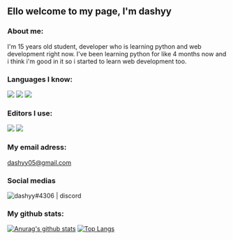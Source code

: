 ## Ello welcome to my page, I'm dashyy

### About me:
I'm 15 years old student, developer who is learning python and web development right now. I've been learning python for like 4 months now and i think i'm good in it so i started to learn web development too.

### Languages I know:
<img src="https://img.icons8.com/dusk/64/000000/python.png"/>
<img src="https://img.icons8.com/dusk/64/000000/html-5.png"/>
<img src="https://img.icons8.com/dusk/64/000000/css3.png"/>
<br>

### Editors I use:
<img src="https://img.icons8.com/dusk/64/000000/visual-studio-code-2019.png"/>
<img src="https://img.icons8.com/color/48/000000/pycharm.png"/>


### My email adress:
[dashyy05@gmail.com](mailto:dashyy05@gmail.com)

### Social medias
[<img align="left" alt="dashyy#4306 | discord" src="https://img.icons8.com/ios-filled/48/000000/discord-logo.png"/>](https://discord.com/users/315869858296365058)
<br>


### My github stats:
[![Anurag's github stats](https://github-readme-stats.vercel.app/api?username=dashyy05&show_icons=true&theme=white&count_private=true)](https://github.com/anuraghazra/github-readme-stats)
[![Top Langs](https://github-readme-stats.vercel.app/api/top-langs/?username=dashyy05&hide=powershell&theme=white&layout=compact)]()
